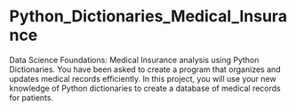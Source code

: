 # Python_Dictionaries_Medical_Insurance
Data Science Foundations: Medical Insurance analysis using Python Dictionaries.
You have been asked to create a program that organizes and updates medical records efficiently.
In this project, you will use your new knowledge of Python dictionaries to create a database of medical records for patients.

